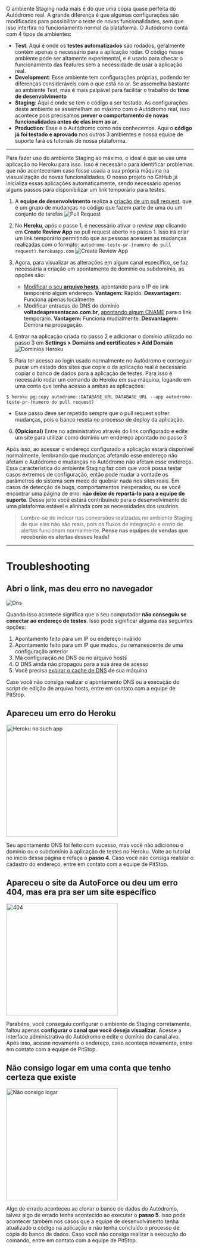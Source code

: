 <!-- TITLE: Ambiente Staging -->
<!-- SUBTITLE: Como utilizar um link para visualizar mudanças que ainda irão ao ar -->

O ambiente Staging nada mais é do que uma cópia quase perfeita do Autódromo real. A grande diferença é que algumas configurações são modificadas para possibilitar o teste de novas funcionalidades, sem que isso interfira no funcionamento normal da plataforma. O Autódromo conta com 4 tipos de ambientes:

* **Test**: Aqui é onde os **testes automatizados** são rodados, geralmente contém apenas o necessário para a aplicação rodar. O código nesse ambiente pode ser altamente experimental, e é usado para checar o funcionamento das features sem a necessidade de usar a aplicação real.
* **Development**: Esse ambiente tem configurações próprias, podendo ter diferenças consideráveis com o que está no ar. Se assemelha bastante ao ambiente Test, mas é mais palpável para facilitar o trabalho do **time de desenvolvimento**
* **Staging**: Aqui é onde se tem o código a ser testado. As configurações deste ambiente se assemelham ao máximo com o Autódromo real, isso acontece pois precisamos **prever o comportamento de novas funcionalidades antes de elas irem ao ar**.
* **Production**: Esse é o Autódromo como nós conhecemos. Aqui o **código já foi testado e aprovado** nos outros 3 ambientes e nossa equipe de suporte fará os tutoriais de nossa plataforma.
-----
Para fazer uso do ambiente Staging ao máximo, o ideal é que se use uma aplicação no Heroku para isso. Isso é necessário para identificar problemas que não aconteceriam caso fosse usada a sua própria máquina na viasualização de novas funcionalidades. O nosso projeto no GitHub já inicializa essas aplicações automaticamente, sendo necessário apenas alguns passos para disponibilizar um link temporário para testes.

1. A **equipe de desenvolvimento** realiza a [criação de um pull request](https://help.github.com/articles/about-pull-requests/), que é um grupo de mudanças no código que fazem parte de uma ou um conjunto de tarefas
![Pull Request](/uploads/uploads/pull-request.png "Pull Request")
2. No **Heroku**, após o passo 1, é necessário ativar o *review app* clicando em **Create Review App** no pull request aberto no passo 1. Isso irá criar um link temporário permitindo que as pessoas acessem as mudanças realizadas com o formato: `autodromo-teste-pr-(numero do pull request).herokuapp.com`
![Create Review App](/uploads/uploads/create-review-app.png "Create Review App")

3. Agora, para visualizar as alterações em algum canal específico, se faz necessária a criação um apontamento de domínio ou subdomínio, as opções são:

	 * [Modificar o seu **arquivo hosts**](/uploads/dominio-interno.sh "Dominio Interno"), apontando para o IP do link temporário algum endereço. **Vantagem:** Rápido. **Desvantagem:** Funciona apenas localmente. 
	 * Modificar entradas de DNS do domínio **voltadeapresentacao.com.br**, [apontando algum CNAME](https://community.cloudflare.com/t/how-do-i-add-a-cname-record/59) para o link temporário. **Vantagem:** Funciona mudialmente. **Desvantagem:** Demora na propagação.

4. Entrar na aplicação criada no passo 2 e adicionar o domínio utilizado no passo 3 em **Settings > Domains and certificates > Add Domain**
![Dominios Heroku](/uploads/uploads/dominios-heroku.png "Dominios Heroku")

5. Para ter acesso ao login usado normalmente no Autódromo e conseguir puxar um estado dos sites que copie o da aplicação real é necessário copiar o banco de dados para a aplicação de testes. Para isso é necessário rodar um comando do Heroku em sua máquina, logando em uma conta que tenha acesso a ambas as aplicações:

```
$ heroku pg:copy autodromo::DATABASE_URL DATABASE_URL --app autodromo-teste-pr-(numero do pull request)
```

  * Esse passo deve ser repetido sempre que o pull request sofrer mudanças, pois o banco reseta no processo de deploy da aplicação.

6.  **(Opicional)** Entre no administrativo através do link configurado e edite um site para utilizar como domínio um endereço apontado no passo 3

Após isso, ao acessar o endereço configurado a aplicação estará disponível normalmente, lembrando que mudanças afetando esse endereço não afetam o Autódromo e mudanças no Autódromo não afetam esse endereço. Essa característica do ambiente Staging faz com que você possa testar casos extremos de configuração, então pode mudar a vontade os parâmetros do sistema sem medo de quebrar nada nos sites reais. Em casos de detecção de bugs, comportamentos inesperados, ou se você encontrar uma página de erro: **não deixe de reportá-lo para a equipe de suporte**. Desse jeito você estará contribuindo para o desenvolvimento de uma plataforma estável e alinhada com as necessidades dos usuários.

> Lembre-se de indicar nas conversões realizadas no ambiente Staging de que elas não são reais, pois os fluxos de integração e envio de alertas funcionam normalmente. **Pense nas equipes de vendas que receberão os alertas desses leads!**
> 
-----

# Troubleshooting
## Abri o link, mas deu erro no navegador

![Dns](/uploads/uploads/dns.png "Dns")

Quando isso acontece significa que o seu computador **não conseguiu se conectar ao endereço de testes**. Isso pode significar alguma das seguintes opções:

1. Apontamento feito para um IP ou endereço inválido
2. Apontamento feito para um IP que mudou, ou remanescente de uma configuração anterior
3. Má configuração no DNS ou no arquivo hosts
4. O DNS ainda não propagou para a sua área de acesso
5. Você precisa [expirar o cache de DNS](https://www.keycdn.com/support/dns-cache/) de sua máquina

 Caso você não consiga realizar o apontamento DNS ou a execução do script de edição de arquivo hosts, entre em contato com a equipe de PitStop.

## Apareceu um erro do Heroku
<p>
<img src="/uploads/uploads/heroku-nosuchapp.png" alt="Heroku no such app" width="300"/>
</p>

Seu apontamento DNS foi feito com sucesso, mas você não adicionou o domínio ou o subdomínio à aplicação de testes no Heroku. Volte ao tutorial no inicio dessa página e refaça o **passo 4**. Caso você não consiga realizar o cadastro do endereço, entre em contato com a equipe de PitStop.

## Apareceu o site da AutoForce ou deu um erro 404, mas era pra ser um site específico
<p>
<img src="/uploads/uploads/404.png" alt="404" width="300"/>
</p>

Parabéns, você conseguiu configurar o ambiente de Staging corretamente, faltou apenas **configurar o canal que você deseja visualizar**. Acesse a interface administrativa do Autódromo e edite o domínio do canal alvo. Após isso, acesse novamente o endereço, caso aconteça novamente, entre em contato com a equipe de PitStop.

## Não consigo logar em uma conta que tenho certeza que existe
<p>
<img src="/uploads/uploads/nao-consigo-logar.png" alt="Não consigo logar" width="300"/>
</p>

Algo de errado aconteceu ao clonar o banco de dados do Autódromo, talvez algo de errado tenha acontecido ao executar o **passo 5**. Isso pode acontecer também nos casos que a equipe de desenvolvimento tenha atualizado o código na aplicação e não tenha concluído o processo de cópia do banco de dados. Caso você não consiga realizar a execução do comando, entre em contato com a equipe de PitStop.


